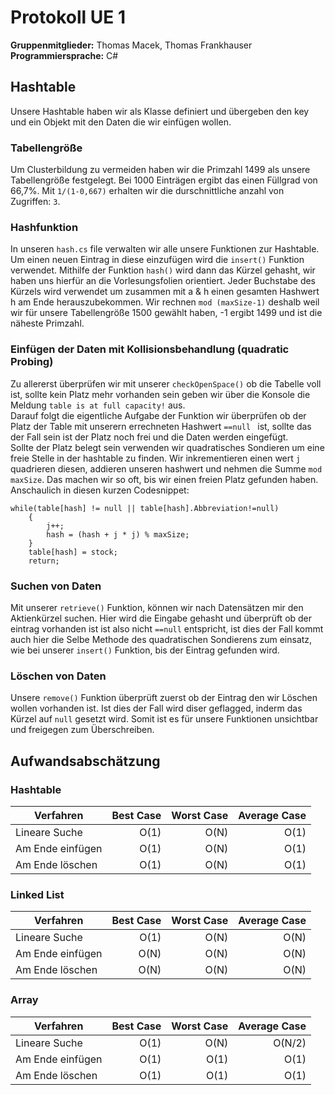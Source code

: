 # Protokoll UE 1

**Gruppenmitglieder:** Thomas Macek, Thomas Frankhauser  
**Programmiersprache:** C#

## Hashtable

Unsere Hashtable haben wir als Klasse definiert und übergeben den key und ein Objekt mit den Daten die wir einfügen wollen.

### Tabellengröße

Um Clusterbildung zu vermeiden haben wir die Primzahl 1499 als unsere Tabellengröße festgelegt. Bei 1000 Einträgen ergibt das einen Füllgrad von 66,7%. Mit `1/(1-0,667)` erhalten wir die durschnittliche anzahl von Zugriffen: `3`. 

### Hashfunktion

In unseren `hash.cs` file verwalten wir alle unsere Funktionen zur Hashtable. Um einen neuen Eintrag in diese einzufügen wird die `insert()` Funktion verwendet. Mithilfe der Funktion `hash()` wird dann das Kürzel gehasht, wir haben uns hierfür an die Vorlesungsfolien orientiert. Jeder Buchstabe des Kürzels wird verwendet um zusammen mit a & h einen gesamten Hashwert h am Ende herauszubekommen. Wir rechnen `mod (maxSize-1)` deshalb weil wir für unsere Tabellengröße 1500 gewählt haben, -1 ergibt 1499 und ist die näheste Primzahl. 

### Einfügen der Daten mit Kollisionsbehandlung (quadratic Probing)

Zu allererst überprüfen wir mit unserer `checkOpenSpace()` ob die Tabelle voll ist, sollte kein Platz mehr vorhanden sein geben wir über die Konsole die Meldung `table is at full capacity!` aus.  
Darauf folgt die eigentliche Aufgabe der Funktion wir überprüfen ob der Platz der Table mit unserern errechneten Hashwert `==null ` ist, sollte das der Fall sein ist der Platz noch frei und die Daten werden eingefügt.  
Sollte der Platz belegt sein verwenden wir quadratisches Sondieren um eine freie Stelle in der hashtable zu finden. Wir inkrementieren einen wert `j` quadrieren diesen, addieren unseren hashwert und nehmen die Summe `mod maxSize`. Das machen wir so oft, bis wir einen freien Platz gefunden haben. Anschaulich in diesen kurzen Codesnippet:  
```
while(table[hash] != null || table[hash].Abbreviation!=null)
    {
        j++;
        hash = (hash + j * j) % maxSize;
    }
    table[hash] = stock;
    return;
 ```
 

### Suchen von Daten

Mit unserer `retrieve()` Funktion, können wir nach Datensätzen mir den Aktienkürzel suchen. Hier wird die Eingabe gehasht und überprüft ob der eintrag vorhanden ist ist also nicht `==null` entspricht, ist dies der Fall kommt auch hier die Selbe Methode des quadratischen Sondierens zum einsatz, wie bei unserer `insert()` Funktion, bis der Eintrag gefunden wird.

### Löschen von Daten

Unsere `remove()` Funktion überprüft zuerst ob der Eintrag den wir Löschen wollen vorhanden ist. Ist dies der Fall wird diser geflagged, inderm das Kürzel auf `null` gesetzt wird. Somit ist es für unsere Funktionen unsichtbar und freigegen zum Überschreiben.


## Aufwandsabschätzung

### Hashtable

|Verfahren |Best Case |Worst Case|Average Case|
|----------|---------:|---------:|-----------:|
|Lineare Suche| O(1) | O(N) | O(1)|
|Am Ende einfügen| O(1) | O(N) | O(1)|
|Am Ende löschen| O(1) | O(N) | O(1)|

### Linked List

|Verfahren |Best Case |Worst Case|Average Case|
|----------|---------:|---------:|-----------:|
|Lineare Suche| O(1) | O(N) | O(N)|
|Am Ende einfügen| O(N) | O(N) | O(N)|
|Am Ende löschen| O(N) | O(N) | O(N)|

### Array

|Verfahren |Best Case |Worst Case|Average Case|
|----------|---------:|---------:|-----------:|
|Lineare Suche| O(1) | O(N) | O(N/2)|
|Am Ende einfügen| O(1) | O(1) | O(1)|
|Am Ende löschen| O(1) | O(1) | O(1)|


